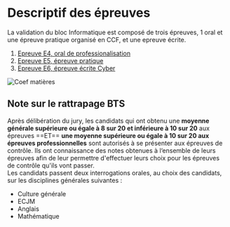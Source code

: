 # Descriptif des épreuves

La validation du bloc Informatique est composé de trois épreuves, 1 oral et une épreuve pratique organisé en CCF, et une epreuve écrite. 

1. [Epreuve E4, oral de professionalisation](./info/E4.md)
2. [Epreuve E5, épreuve pratique](./info/E5.md)
3. [Epreuve E6, épreuve écrite Cyber](./info/E6.md)

![Coef matières](./info/data/E456.png)

## Note sur le rattrapage BTS 

Après délibération du jury, les candidats qui ont obtenu une **moyenne générale supérieure ou égale à 8 sur 20 et inférieure à 10 sur 20** aux épreuves  ==ET== **une moyenne supérieure ou égale à 10 sur 20 aux épreuves professionnelles** sont autorisés à se présenter aux épreuves de contrôle. Ils ont connaissance des notes obtenues à l‘ensemble de leurs épreuves afin de leur permettre d'effectuer leurs choix pour les épreuves de contrôle qu'ils vont passer.<br />
Les candidats passent deux interrogations orales, au choix des candidats, sur les disciplines générales suivantes :<br />
- Culture générale<br />
- ECJM<br />
- Anglais<br />
- Mathématique 